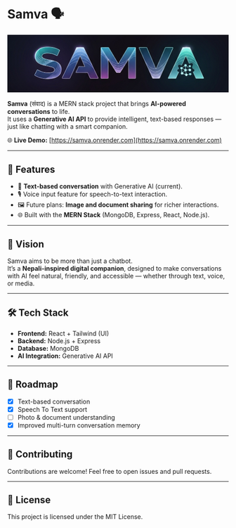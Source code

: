 # Samva 🗣️

![Samva Logo](frontend/public/DarkThemeLogo.png)

**Samva** (संवाद) is a MERN stack project that brings **AI-powered conversations** to life.  
It uses a **Generative AI API** to provide intelligent, text-based responses — just like chatting with a smart companion.

🌐 **Live Demo:** [https://samva.onrender.com](https://samva.onrender.com)

---

## 🚀 Features

- 💬 **Text-based conversation** with Generative AI (current).
- 🎙️ Voice input feature for speech-to-text interaction.
- 🖼️ Future plans: **Image and document sharing** for richer interactions.
- 🌐 Built with the **MERN Stack** (MongoDB, Express, React, Node.js).

---

## 🎯 Vision

Samva aims to be more than just a chatbot.  
It’s a **Nepali-inspired digital companion**, designed to make conversations with AI feel natural, friendly, and accessible — whether through text, voice, or media.

---

## 🛠️ Tech Stack

- **Frontend:** React + Tailwind (UI)
- **Backend:** Node.js + Express
- **Database:** MongoDB
- **AI Integration:** Generative AI API

---

## 📌 Roadmap

- [x] Text-based conversation
- [x] Speech To Text support
- [ ] Photo & document understanding
- [x] Improved multi-turn conversation memory

---

## 🤝 Contributing

Contributions are welcome! Feel free to open issues and pull requests.

---

## 📜 License

This project is licensed under the MIT License.
